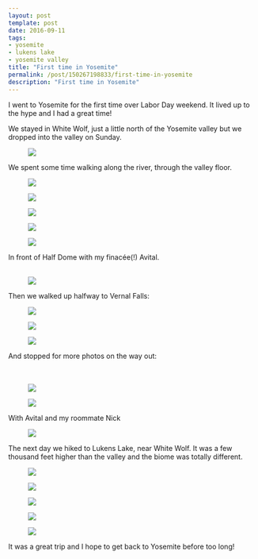```yaml
---
layout: post
template: post
date: 2016-09-11
tags:
- yosemite
- lukens lake
- yosemite valley
title: "First time in Yosemite"
permalink: /post/150267198833/first-time-in-yosemite
description: "First time in Yosemite"
---
```

<p>I went to Yosemite for the first time over Labor Day weekend. It lived up to the hype and I had a great time!</p><p>We stayed in White Wolf, just a little north of the Yosemite valley but we dropped into the valley on Sunday.</p><figure data-orig-width="1024" data-orig-height="768" class="tmblr-full"><img src="/images/028fca981e6466e19cc67f1f356da3499994abf68ebadb99345107d5f0cd36bb.png" data-orig-width="1024" data-orig-height="768"></figure><p>We spent some time walking along the river, through the valley floor.</p><figure data-orig-width="1024" data-orig-height="768" class="tmblr-full"><img src="/images/d96c8700a256e766113b45caa3149584d4cafe762497b240bb4c49c26f24de8b.png" data-orig-width="1024" data-orig-height="768"></figure><figure data-orig-width="1024" data-orig-height="768" class="tmblr-full"><img src="/images/aaa4e35dd629c0df63189b4edea8678a80d2cf4c83c42c9b8c2e795095ff23d3.png" data-orig-width="1024" data-orig-height="768"></figure><figure data-orig-width="1024" data-orig-height="768" class="tmblr-full"><img src="/images/98294a6696434f975ed894e6cd88930f32a18355183ba3af06c930b7cb4ffb81.png" data-orig-width="1024" data-orig-height="768"></figure><figure data-orig-width="1024" data-orig-height="768" class="tmblr-full"><img src="/images/c1409ed47ec9eb23ade0f6fe40d453fb1fc607fcca02f9ffc925b9604467ea6a.png" data-orig-width="1024" data-orig-height="768"></figure><figure data-orig-width="1024" data-orig-height="768" class="tmblr-full"><img src="/images/39fed1204f74c947f449a184ad80ccc9c8ce75a53156725b4521cc9bf17915cf.png" data-orig-width="1024" data-orig-height="768"></figure><p>In front of Half Dome with my finacée(!) Avital.<br><br></p><figure data-orig-width="1086" data-orig-height="724" class="tmblr-full"><img src="/images/7e7582b77498b726ad9e5da68574de1e2ff5b756eeb18aa3d0083d57c17d9101.png" data-orig-width="1086" data-orig-height="724"></figure><p>Then we walked up halfway to Vernal Falls:</p><figure data-orig-width="1024" data-orig-height="768" class="tmblr-full"><img src="/images/d6c7aa9f92ec4327bf83dcbddb904b97747ad9bfd9c54f7872090876fc039f47.png" data-orig-width="1024" data-orig-height="768"></figure><figure data-orig-width="1024" data-orig-height="768" class="tmblr-full"><img src="/images/e9f9efd66256a6ef0ddbaeee76a5fc97b169d9de90c88c1176ba91d3c2c110d9.png" data-orig-width="1024" data-orig-height="768"></figure><figure data-orig-width="1024" data-orig-height="768" class="tmblr-full"><img src="/images/60ce1310f94e6126ffbbb7d029fb0cef42e7898f2ec31fb8005001763742fb42.png" data-orig-width="1024" data-orig-height="768"></figure><p>And stopped for more photos on the way out:<br><br><br></p><figure data-orig-width="1024" data-orig-height="768" class="tmblr-full"><img src="/images/b6870dd04047e23bb956e43f6b4d03d12c82e43d96e55c8fe632cf7d6e133568.png" data-orig-width="1024" data-orig-height="768"></figure><figure data-orig-width="1024" data-orig-height="768" class="tmblr-full"><img src="/images/362e7384765b0a76144c60c5f59386f9d5859c8db8c8872c4ab67c7d7a888af2.png" data-orig-width="1024" data-orig-height="768"></figure><p>With Avital and my roommate Nick</p><figure class="tmblr-full" data-orig-height="724" data-orig-width="1086"><img src="/images/5fe17bb2af579e2d8164cc30067b3e7c57a7f3bb911eee61049b75a0ad8120f2.png" data-orig-height="724" data-orig-width="1086"></figure><p>The next day we hiked to Lukens Lake, near White Wolf. It was a few thousand feet higher than the valley and the biome was totally different.<br></p><figure class="tmblr-full" data-orig-height="768" data-orig-width="1024"><img src="/images/a2ac4dc9c4f4e996a25df5c15c3a8162ca0a4323e5d1b3be1bc4c3d4c0ad09ec.png" data-orig-height="768" data-orig-width="1024"></figure><figure class="tmblr-full" data-orig-height="768" data-orig-width="1024"><img src="/images/90470d0f923b887b443ad7d7ce62daadc3a8103b41ae6d7c64c03d5bafce6956.png" data-orig-height="768" data-orig-width="1024"></figure><figure class="tmblr-full" data-orig-height="768" data-orig-width="1024"><img src="/images/95c68d9aff8624f182d3e52c817c0244a9899b0ebcde766e4ef570c0b25b027f.png" data-orig-height="768" data-orig-width="1024"></figure><figure class="tmblr-full" data-orig-height="768" data-orig-width="1024"><img src="/images/ee19e0e8c639ceee4f8c14e1483727797f1949af575feca330593e1f38d8a556.png" data-orig-height="768" data-orig-width="1024"></figure><figure class="tmblr-full" data-orig-height="768" data-orig-width="1024"><img src="/images/237e9146bf9cb8d246d8301de806aa9f9ccbd29c56302c1733d68543d237f702.png" data-orig-height="768" data-orig-width="1024"></figure><p>It was a great trip and I hope to get back to Yosemite before too long!</p>